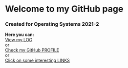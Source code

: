 
# Welcome to my GitHub page
### Created for Operating Systems 2021-2


**Here you can:**  
[View my LOG](https://github.com/aaqil-a/os212/blob/master/TXT/mylog.txt)  
    or  
[Check my GitHub PROFILE](https://github.com/aaqil-a)  
    or  
[Click on some interesting LINKS](https://aaqil-a.github.io/os212/LINKS/)
